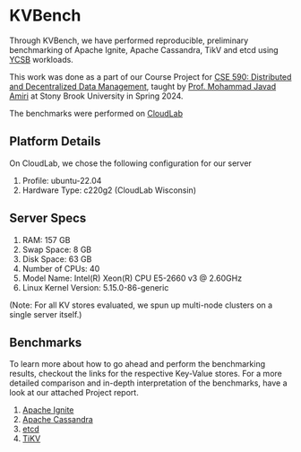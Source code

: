 # KVBench

Through KVBench, we have performed reproducible, preliminary benchmarking of Apache Ignite, Apache Cassandra, TikV and etcd using [YCSB](https://github.com/brianfrankcooper/YCSB) workloads.

This work was done as a part of our Course Project for [CSE 590: Distributed and Decentralized Data Management](https://www3.cs.stonybrook.edu/~amiri/teaching/dddm/24s/index.html), taught by [Prof. Mohammad Javad Amiri](https://www3.cs.stonybrook.edu/~amiri/) at Stony Brook University in Spring 2024.

The benchmarks were performed on [CloudLab](https://www.cloudlab.us/)

## Platform Details
On CloudLab, we chose the following configuration for our server
1. Profile: ubuntu-22.04
2. Hardware Type: c220g2 (CloudLab Wisconsin)

## Server Specs
1. RAM: 157 GB
2. Swap Space: 8 GB
3. Disk Space: 63 GB
4. Number of CPUs: 40
5. Model Name: Intel(R) Xeon(R) CPU E5-2660 v3 @ 2.60GHz
6. Linux Kernel Version: 5.15.0-86-generic

(Note: For all KV stores evaluated, we spun up multi-node clusters on a single server itself.)

## Benchmarks
To learn more about how to go ahead and perform the benchmarking results, checkout the links for the respective Key-Value stores. For a more detailed comparison and in-depth interpretation of the benchmarks, have a look at our attached Project report.

1. [Apache Ignite](https://github.com/divyaankt/KVBench/blob/main/Ignite/README.md)
2. [Apache Cassandra](https://github.com/divyaankt/KVBench/blob/main/Cassandra/README.md)
3. [etcd](https://github.com/divyaankt/KVBench/blob/main/etcd/README.md)
4. [TiKV](https://github.com/divyaankt/KVBench/blob/main/TiKV/README.md)
